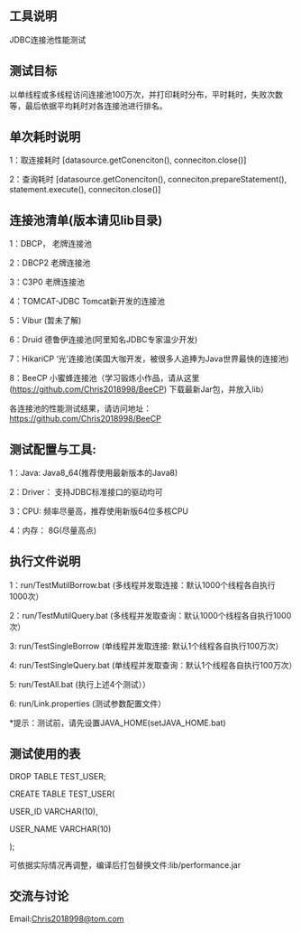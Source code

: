 工具说明
---
JDBC连接池性能测试

测试目标
---
以单线程或多线程访问连接池100万次，并打印耗时分布，平时耗时，失败次数等，最后依据平均耗时对各连接池进行排名。

单次耗时说明
---
1：取连接耗时 [datasource.getConenciton(), conneciton.close()]

2：查询耗时   [datasource.getConenciton(), conneciton.prepareStatement(), statement.execute(), conneciton.close()]

连接池清单(版本请见lib目录)
---
1：DBCP，       老牌连接池

2：DBCP2        老牌连接池

3：C3P0         老牌连接池

4：TOMCAT-JDBC  Tomcat新开发的连接池

5：Vibur        (暂未了解)

6：Druid        德鲁伊连接池(阿里知名JDBC专家温少开发)

7：HikariCP    ‘光’连接池(美国大咖开发，被很多人追捧为Java世界最快的连接池)

8：BeeCP       小蜜蜂连接池（学习锻炼小作品，请从这里 (https://github.com/Chris2018998/BeeCP) 下载最新Jar包，并放入lib）

各连接池的性能测试结果，请访问地址：https://github.com/Chris2018998/BeeCP


测试配置与工具:
---
1：Java:     Java8_64(推荐使用最新版本的Java8)

2：Driver：  支持JDBC标准接口的驱动均可

3：CPU:     频率尽量高，推荐使用新版64位多核CPU

4：内存：    8G(尽量高点)


执行文件说明
---
1：run/TestMutilBorrow.bat  (多线程并发取连接：默认1000个线程各自执行1000次）

2：run/TestMutilQuery.bat   (多线程并发取查询：默认1000个线程各自执行1000次）

3: run/TestSingleBorrow     (单线程并发取连接: 默认1个线程各自执行100万次）

4: run/TestSingleQuery.bat  (单线程并发取查询：默认1个线程各自执行100万次）

5: run/TestAll.bat          (执行上述4个测试））

6: run/Link.properties      (测试参数配置文件）

*提示：测试前，请先设置JAVA_HOME(setJAVA_HOME.bat)

测试使用的表
---

DROP TABLE TEST_USER;

CREATE TABLE TEST_USER(

  USER_ID     VARCHAR(10),
  
  USER_NAME   VARCHAR(10)
  
);

可依据实际情况再调整，编译后打包替换文件:lib/performance.jar

交流与讨论
---

Email:Chris2018998@tom.com


